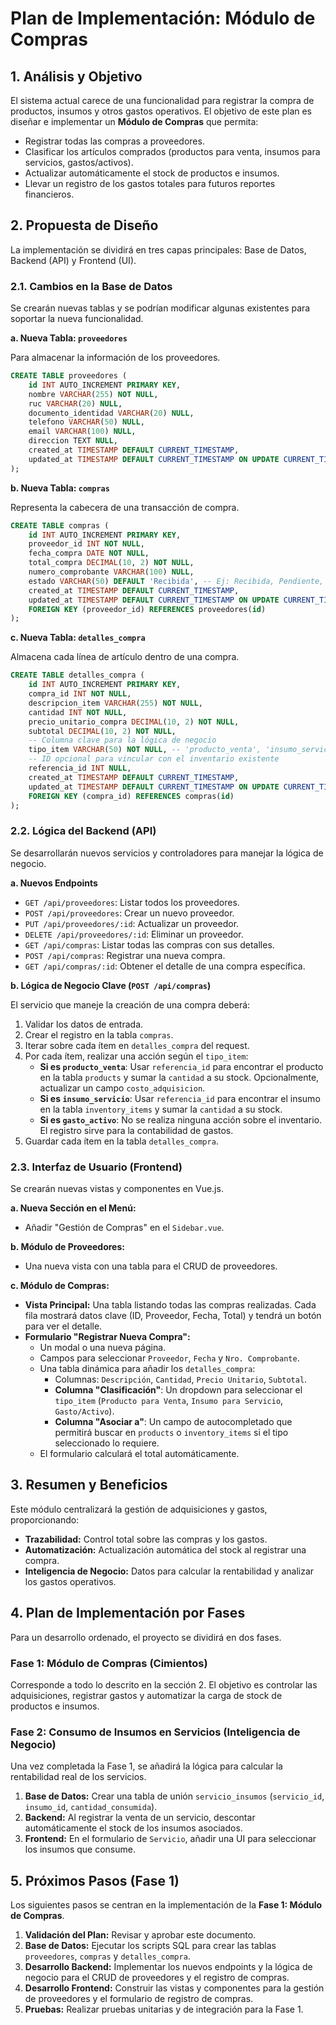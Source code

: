 # Plan de Implementación: Módulo de Compras

## 1. Análisis y Objetivo

El sistema actual carece de una funcionalidad para registrar la compra de productos, insumos y otros gastos operativos. El objetivo de este plan es diseñar e implementar un **Módulo de Compras** que permita:

- Registrar todas las compras a proveedores.
- Clasificar los artículos comprados (productos para venta, insumos para servicios, gastos/activos).
- Actualizar automáticamente el stock de productos e insumos.
- Llevar un registro de los gastos totales para futuros reportes financieros.

## 2. Propuesta de Diseño

La implementación se dividirá en tres capas principales: Base de Datos, Backend (API) y Frontend (UI).

### 2.1. Cambios en la Base de Datos

Se crearán nuevas tablas y se podrían modificar algunas existentes para soportar la nueva funcionalidad.

**a. Nueva Tabla: `proveedores`**

Para almacenar la información de los proveedores.

```sql
CREATE TABLE proveedores (
    id INT AUTO_INCREMENT PRIMARY KEY,
    nombre VARCHAR(255) NOT NULL,
    ruc VARCHAR(20) NULL,
    documento_identidad VARCHAR(20) NULL,
    telefono VARCHAR(50) NULL,
    email VARCHAR(100) NULL,
    direccion TEXT NULL,
    created_at TIMESTAMP DEFAULT CURRENT_TIMESTAMP,
    updated_at TIMESTAMP DEFAULT CURRENT_TIMESTAMP ON UPDATE CURRENT_TIMESTAMP
);
```

**b. Nueva Tabla: `compras`**

Representa la cabecera de una transacción de compra.

```sql
CREATE TABLE compras (
    id INT AUTO_INCREMENT PRIMARY KEY,
    proveedor_id INT NOT NULL,
    fecha_compra DATE NOT NULL,
    total_compra DECIMAL(10, 2) NOT NULL,
    numero_comprobante VARCHAR(100) NULL,
    estado VARCHAR(50) DEFAULT 'Recibida', -- Ej: Recibida, Pendiente, Cancelada
    created_at TIMESTAMP DEFAULT CURRENT_TIMESTAMP,
    updated_at TIMESTAMP DEFAULT CURRENT_TIMESTAMP ON UPDATE CURRENT_TIMESTAMP,
    FOREIGN KEY (proveedor_id) REFERENCES proveedores(id)
);
```

**c. Nueva Tabla: `detalles_compra`**

Almacena cada línea de artículo dentro de una compra.

```sql
CREATE TABLE detalles_compra (
    id INT AUTO_INCREMENT PRIMARY KEY,
    compra_id INT NOT NULL,
    descripcion_item VARCHAR(255) NOT NULL,
    cantidad INT NOT NULL,
    precio_unitario_compra DECIMAL(10, 2) NOT NULL,
    subtotal DECIMAL(10, 2) NOT NULL,
    -- Columna clave para la lógica de negocio
    tipo_item VARCHAR(50) NOT NULL, -- 'producto_venta', 'insumo_servicio', 'gasto_activo'
    -- ID opcional para vincular con el inventario existente
    referencia_id INT NULL,
    created_at TIMESTAMP DEFAULT CURRENT_TIMESTAMP,
    updated_at TIMESTAMP DEFAULT CURRENT_TIMESTAMP ON UPDATE CURRENT_TIMESTAMP,
    FOREIGN KEY (compra_id) REFERENCES compras(id)
);
```

### 2.2. Lógica del Backend (API)

Se desarrollarán nuevos servicios y controladores para manejar la lógica de negocio.

**a. Nuevos Endpoints**

- `GET /api/proveedores`: Listar todos los proveedores.
- `POST /api/proveedores`: Crear un nuevo proveedor.
- `PUT /api/proveedores/:id`: Actualizar un proveedor.
- `DELETE /api/proveedores/:id`: Eliminar un proveedor.
- `GET /api/compras`: Listar todas las compras con sus detalles.
- `POST /api/compras`: Registrar una nueva compra.
- `GET /api/compras/:id`: Obtener el detalle de una compra específica.

**b. Lógica de Negocio Clave (`POST /api/compras`)**

El servicio que maneje la creación de una compra deberá:

1.  Validar los datos de entrada.
2.  Crear el registro en la tabla `compras`.
3.  Iterar sobre cada ítem en `detalles_compra` del request.
4.  Por cada ítem, realizar una acción según el `tipo_item`:
    - **Si es `producto_venta`**: Usar `referencia_id` para encontrar el producto en la tabla `products` y sumar la `cantidad` a su stock. Opcionalmente, actualizar un campo `costo_adquisicion`.
    - **Si es `insumo_servicio`**: Usar `referencia_id` para encontrar el insumo en la tabla `inventory_items` y sumar la `cantidad` a su stock.
    - **Si es `gasto_activo`**: No se realiza ninguna acción sobre el inventario. El registro sirve para la contabilidad de gastos.
5.  Guardar cada ítem en la tabla `detalles_compra`.

### 2.3. Interfaz de Usuario (Frontend)

Se crearán nuevas vistas y componentes en Vue.js.

**a. Nueva Sección en el Menú:**

- Añadir "Gestión de Compras" en el `Sidebar.vue`.

**b. Módulo de Proveedores:**

- Una nueva vista con una tabla para el CRUD de proveedores.

**c. Módulo de Compras:**

- **Vista Principal:** Una tabla listando todas las compras realizadas. Cada fila mostrará datos clave (ID, Proveedor, Fecha, Total) y tendrá un botón para ver el detalle.
- **Formulario "Registrar Nueva Compra":**
  - Un modal o una nueva página.
  - Campos para seleccionar `Proveedor`, `Fecha` y `Nro. Comprobante`.
  - Una tabla dinámica para añadir los `detalles_compra`:
    - Columnas: `Descripción`, `Cantidad`, `Precio Unitario`, `Subtotal`.
    - **Columna "Clasificación"**: Un dropdown para seleccionar el `tipo_item` (`Producto para Venta`, `Insumo para Servicio`, `Gasto/Activo`).
    - **Columna "Asociar a"**: Un campo de autocompletado que permitirá buscar en `products` o `inventory_items` si el tipo seleccionado lo requiere.
  - El formulario calculará el total automáticamente.

## 3. Resumen y Beneficios

Este módulo centralizará la gestión de adquisiciones y gastos, proporcionando:

- **Trazabilidad:** Control total sobre las compras y los gastos.
- **Automatización:** Actualización automática del stock al registrar una compra.
- **Inteligencia de Negocio:** Datos para calcular la rentabilidad y analizar los gastos operativos.

## 4. Plan de Implementación por Fases

Para un desarrollo ordenado, el proyecto se dividirá en dos fases.

### Fase 1: Módulo de Compras (Cimientos)

Corresponde a todo lo descrito en la sección 2. El objetivo es controlar las adquisiciones, registrar gastos y automatizar la carga de stock de productos e insumos.

### Fase 2: Consumo de Insumos en Servicios (Inteligencia de Negocio)

Una vez completada la Fase 1, se añadirá la lógica para calcular la rentabilidad real de los servicios.

1.  **Base de Datos:** Crear una tabla de unión `servicio_insumos` (`servicio_id`, `insumo_id`, `cantidad_consumida`).
2.  **Backend:** Al registrar la venta de un servicio, descontar automáticamente el stock de los insumos asociados.
3.  **Frontend:** En el formulario de `Servicio`, añadir una UI para seleccionar los insumos que consume.

## 5. Próximos Pasos (Fase 1)

Los siguientes pasos se centran en la implementación de la **Fase 1: Módulo de Compras**.

1.  **Validación del Plan:** Revisar y aprobar este documento.
2.  **Base de Datos:** Ejecutar los scripts SQL para crear las tablas `proveedores`, `compras` y `detalles_compra`.
3.  **Desarrollo Backend:** Implementar los nuevos endpoints y la lógica de negocio para el CRUD de proveedores y el registro de compras.
4.  **Desarrollo Frontend:** Construir las vistas y componentes para la gestión de proveedores y el formulario de registro de compras.
5.  **Pruebas:** Realizar pruebas unitarias y de integración para la Fase 1.
